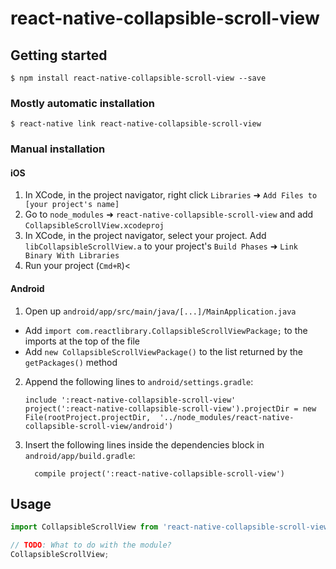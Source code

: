 # react-native-collapsible-scroll-view

## Getting started

`$ npm install react-native-collapsible-scroll-view --save`

### Mostly automatic installation

`$ react-native link react-native-collapsible-scroll-view`

### Manual installation


#### iOS

1. In XCode, in the project navigator, right click `Libraries` ➜ `Add Files to [your project's name]`
2. Go to `node_modules` ➜ `react-native-collapsible-scroll-view` and add `CollapsibleScrollView.xcodeproj`
3. In XCode, in the project navigator, select your project. Add `libCollapsibleScrollView.a` to your project's `Build Phases` ➜ `Link Binary With Libraries`
4. Run your project (`Cmd+R`)<

#### Android

1. Open up `android/app/src/main/java/[...]/MainApplication.java`
  - Add `import com.reactlibrary.CollapsibleScrollViewPackage;` to the imports at the top of the file
  - Add `new CollapsibleScrollViewPackage()` to the list returned by the `getPackages()` method
2. Append the following lines to `android/settings.gradle`:
  	```
  	include ':react-native-collapsible-scroll-view'
  	project(':react-native-collapsible-scroll-view').projectDir = new File(rootProject.projectDir, 	'../node_modules/react-native-collapsible-scroll-view/android')
  	```
3. Insert the following lines inside the dependencies block in `android/app/build.gradle`:
  	```
      compile project(':react-native-collapsible-scroll-view')
  	```


## Usage
```javascript
import CollapsibleScrollView from 'react-native-collapsible-scroll-view';

// TODO: What to do with the module?
CollapsibleScrollView;
```
